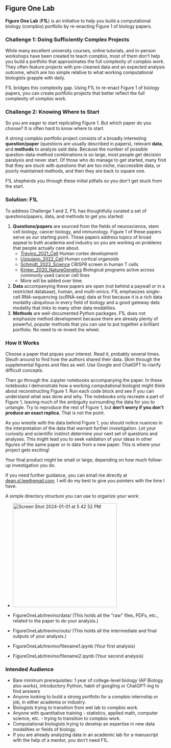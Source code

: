 ## **Figure One Lab**
**Figure One Lab** (**F1L**) is an initiative to help you build a computational biology (compbio) portfolio by re-enacting Figure 1 of biology papers.

### **Challenge 1: Doing Sufficiently Complex Projects**

While many excellent university courses, online tutorials, and in-person workshops have been created to teach compbio, most of them don't help you build a portfolio that approximates the full complexity of compbio work. They often feature projects with pre-cleaned data and an expected analysis outcome, which are too simple relative to what working computational biologists grapple with daily.

F1L bridges this complexity gap. Using F1L to re-enact Figure 1 of biology papers, you can create portfolio projects that better reflect the full complexity of compbio work.

### **Challenge 2: Knowing Where to Start**

So you are eager to start replicating Figure 1. But which paper do you choose? It is often hard to know where to start.

A strong compbio portfolio project consists of a broadly interesting **question/paper** (questions are usually described in papers), relevant **data**, and **methods** to analyze said data. Because the number of possible question-data-method combinations is so large, most people get decision paralysis and never start. Of those who do manage to get started, many find that they are stuck with questions that are too niche, inaccessible data, or poorly maintained methods, and then they are back to square one.

F1L shepherds you through these initial pitfalls so you don't get stuck from the start.

### **Solution: F1L**

To address Challenge 1 and 2, F1L has thoughtfully curated a set of questions/papers, data, and methods to get you started:
1. **Questions/papers** are sourced from the fields of neuroscience, stem cell biology, cancer biology, and immunology. Figure 1 of these papers serve as our starting point. These papers address topics of broad appeal to both academia and industry so you are working on problems that people actually care about.
   - [Trevino_2021_Cell](https://www.sciencedirect.com/science/article/pii/S0092867421009429) Human cortex development
   - [Uzquiano_2022_Cell](https://www.sciencedirect.com/science/article/pii/S0092867422011680) Human cortical organoids
   - [Schmidt_2022_Science](https://www.science.org/doi/10.1126/science.abj4008) CRISPR screen in human T cells
   - [Kinker_2020_NatureGenetics](https://www.ncbi.nlm.nih.gov/pmc/articles/PMC8135089/) Biological programs active across commonly used cancer cell lines
   - More will be added over time.
2. **Data** accompanying these papers are open (not behind a paywall or in a restricted database), human, and multi-omics. F1L emphasizes single-cell RNA-sequencing (scRNA-seq) data at first because it is a rich data modality ubiquitous in every field of biology and a good gateway data modality that links to many other data modalities.
3. **Methods** are well-documented Python packages. F1L does not emphasize method development because there are already plenty of powerful, popular methods that you can use to put together a brilliant portfolio. No need to re-invent the wheel.

### **How It Works**

Choose a paper that piques your interest. Read it, probably several times. Sleuth around to find how the authors shared their data. Skim through the supplemental figures and files as well. Use Google and ChatGPT to clarify difficult concepts.

Then go through the Jupyter notebooks accompanying the paper. In these notebooks I demonstrate how a working computational biologist might think about reconstructing Figure 1. Run each code block and see if you can understand what was done and why. The notebooks only recreate a part of Figure 1, leaving much of the ambiguity surrounding the data for you to untangle. Try to reproduce the rest of Figure 1, but **don't worry if you don't produce an exact replica**. That is not the point.

As you wrestle with the data behind Figure 1, you should notice nuances in the interpretation of the data that warrant further investigation. Let your curiosity and scientific instinct determine your next set of questions and analyses. This might lead you to seek validation of your ideas in other figures of the same paper or in data from a new paper. This is where your project gets exciting!

Your final product might be small or large, depending on how much follow-up investigation you do.

If you need further guidance, you can email me directly at dean.sl.lee@gmail.com. I will do my best to give you pointers with the time I have.

A simple directory structure you can use to organize your work:

- <img width="325" alt="Screen Shot 2024-01-01 at 5 42 52 PM" src="https://github.com/deanslee/FigureOneLab/assets/35471368/43a129e4-fa33-469a-9206-f07d9854f071">

- FigureOneLab/trevino/data/ (This holds all the "raw" files, PDFs, etc., related to the paper to do your analysis.)

- FigureOneLab/trevino/outs/ (This holds all the intermediate and final outputs of your analysis.)

- FigureOneLab/trevino/filename1.ipynb (Your first analysis)

- FigureOneLab/trevino/filename2.ipynb (Your second analysis) 

### **Intended Audience**

- Bare minimum prerequisites: 1 year of college-level biology (AP Biology also works), introductory Python, habit of googling or ChatGPT-ing to find answers
- Anyone looking to build a strong portfolio for a compbio internship or job, in either academia or industry.
- Biologists trying to transition from wet lab to compbio work.
- Anyone with quantitative training - statistics, applied math, computer science, etc. - trying to transition to compbio work.
- Computational biologists trying to develop an expertise in new data modalities or fields of biology.
- If you are already analyzing data in an academic lab for a manuscript with the help of a mentor, you don't need F1L.

